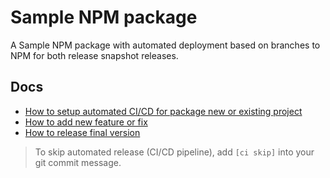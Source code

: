 # Sample NPM package

A Sample NPM package with automated deployment based on branches to NPM for both release snapshot releases.

## Docs
- [How to setup automated CI/CD for package new or existing project](docs/howto-setup-automated-release.md)
- [How to add new feature or fix](docs/howto-add-new-feature-or-fix.md)
- [How to release final version](docs/howto-release-final-version.md)


> To skip automated release (CI/CD pipeline), add `[ci skip]` into your git commit message.
